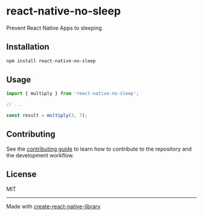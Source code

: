# react-native-no-sleep

Prevent React Native Apps to sleeping

## Installation

```sh
npm install react-native-no-sleep
```

## Usage


```js
import { multiply } from 'react-native-no-sleep';

// ...

const result = multiply(3, 7);
```


## Contributing

See the [contributing guide](CONTRIBUTING.md) to learn how to contribute to the repository and the development workflow.

## License

MIT

---

Made with [create-react-native-library](https://github.com/callstack/react-native-builder-bob)
